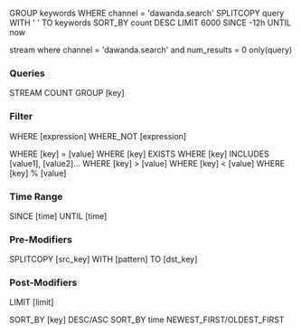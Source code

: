 
GROUP keywords WHERE channel = 'dawanda.search' SPLITCOPY query WITH ' ' TO keywords SORT_BY count DESC LIMIT 6000 SINCE -12h UNTIL now

stream where channel = 'dawanda.search' and num_results = 0 only(query)






### Queries

  STREAM
  COUNT
  GROUP [key]


### Filter

  WHERE [expression]
  WHERE_NOT [expression]

  WHERE [key] = [value]
  WHERE [key] EXISTS
  WHERE [key] INCLUDES [value1], [value2]...
  WHERE [key] > [value]
  WHERE [key] < [value]
  WHERE [key] % [value]


### Time Range

  SINCE [time]
  UNTIL [time]


### Pre-Modifiers

  SPLITCOPY [src_key] WITH [pattern] TO [dst_key]


### Post-Modifiers

  LIMIT [limit]

  SORT_BY [key] DESC/ASC
  SORT_BY time NEWEST_FIRST/OLDEST_FIRST



